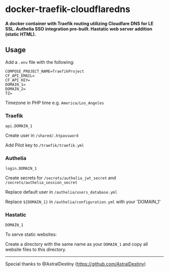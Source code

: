 # docker-traefik-cloudflaredns

#### A docker container with Traefik routing utilizing Cloudfare DNS for LE SSL. Authelia SSO integration pre-built. Hastatic web server addition (static HTML).

## Usage

Add a `.env` file with the following:

```
COMPOSE_PROJECT_NAME=TraefikProject
CF_API_EMAIL=
CF_API_KEY=
DOMAIN_1=
DOMAIN_2=
TZ=
```
Timezone in PHP time e.g. `America/Los_Angeles`

### Traefik
`api.DOMAIN_1`

Create user in `/shared/.htpassword`

Add Pilot key to `/traefik/traefik.yml`

### Authelia
`login.DOMAIN_1`

Create secrets for `/secrets/authelia_jwt_secret` and `/secrets/authelia_session_secret`

Replace default user in `/authelia/users_database.yml`

Replace `${DOMAIN_1}` in `/authelia/configuration.yml` with your 'DOMAIN_1'

### Hastatic
`DOMAIN_1`

To serve static websites:

Create a directory with the same name as your `DOMAIN_1` and copy all website files to this directory.

<hr>

Special thanks to @AstralDestiny (https://github.com/AstralDestiny)